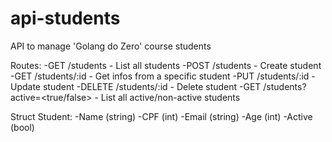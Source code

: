 # api-students
API to manage 'Golang do Zero' course students

Routes:
-GET /students - List all students
-POST /students - Create student
-GET /students/:id - Get infos from a specific student
-PUT /students/:id - Update student
-DELETE /students/:id - Delete student
-GET /students?active=<true/false> - List all active/non-active students

Struct Student:
-Name (string)
-CPF (int)
-Email (string)
-Age (int)
-Active (bool)